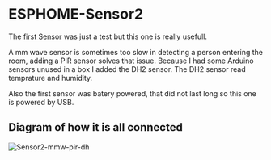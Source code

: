 # ESPHOME-Sensor2

The [first Sensor](https://github.com/WaarlandIT/ESPHOME-MMW) was just a test but this one is really usefull.

A mm wave sensor is sometimes too slow in detecting a person entering the room, adding a PIR sensor solves that issue.
Because I had some Arduino sensors unused in a box I added the DH2 sensor. The DH2 sensor read temprature and humidity. 

Also the first sensor was batery powered, that did not last long so this one is powered by USB.

## Diagram of how it is all connected
![Sensor2-mmw-pir-dh](https://github.com/WaarlandIT/ESPHOME-Sensor2/assets/53364386/52676807-8644-409a-b547-1c9102e18bd6)
